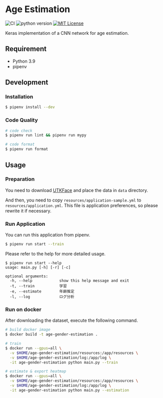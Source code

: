 # Age Estimation

![CI](https://github.com/Rits-Interaction-Laboratory/age-gender-estimation/workflows/CI/badge.svg)
![python version](https://img.shields.io/badge/python_version-3.9-blue.svg)
[![MIT License](http://img.shields.io/badge/license-MIT-blue.svg?style=flat)](LICENSE)

Keras implementation of a CNN network for age estimation.

## Requirement

- Python 3.9
- pipenv

## Development

### Installation

```bash
$ pipenv install --dev
```

### Code Quality

```bash
# code check
$ pipenv run lint && pipenv run mypy

# code format
$ pipenv run format
```

## Usage

### Preparation

You need to download [UTKFace](https://susanqq.github.io/UTKFace/) and place the data in `data` directory.

And then, you need to copy `resources/application-sample.yml` to `resources/application.yml`.
This file is application preferences, so please rewrite it if necessary.

### Run Application

You can run this application from pipenv.

```bash
$ pipenv run start --train
```

Please refer to the help for more detailed usage.

```
$ pipenv run start --help
usage: main.py [-h] [-r] [-c]

optional arguments:
  -h, --help            show this help message and exit
  -t, --train           学習
  -e, --estimate        年齢推定
  -l, --log             ログ分析
```

### Run on docker

After downloading the dataset, execute the following command.

```bash
# build docker image
$ docker build -t age-gender-estimation .

# train
$ docker run --gpus=all \
  -v $HOME/age-gender-estimation/resources:/app/resources \
  -v $HOME/age-gender-estimation/log:/app/log \
  -it age-gender-estimation python main.py --train

# estimate & export heatmap
$ docker run --gpus=all \
  -v $HOME/age-gender-estimation/resources:/app/resources \
  -v $HOME/age-gender-estimation/log:/app/log \
  -it age-gender-estimation python main.py --estimation
```
